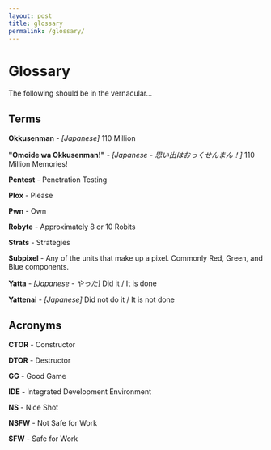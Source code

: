 ```yaml
---
layout: post
title: glossary
permalink: /glossary/
---
```


# Glossary

The following should be in the vernacular...

## Terms

**Okkusenman** - *[Japanese]* 110 Million

**"Omoide wa Okkusenman!"** - *[Japanese - 思い出はおっくせんまん！]* 110 Million Memories!

**Pentest** - Penetration Testing

**Plox** - Please

**Pwn** - Own

**Robyte** - Approximately 8 or 10 Robits

**Strats** - Strategies

**Subpixel** - Any of the units that make up a pixel. Commonly Red, Green, and Blue components.

**Yatta** - *[Japanese - やった]* Did it / It is done

**Yattenai** - *[Japanese]* Did not do it / It is not done

## Acronyms

**CTOR** - Constructor

**DTOR** - Destructor

**GG** - Good Game

**IDE** - Integrated Development Environment

**NS** - Nice Shot

**NSFW** - Not Safe for Work

**SFW** - Safe for Work
